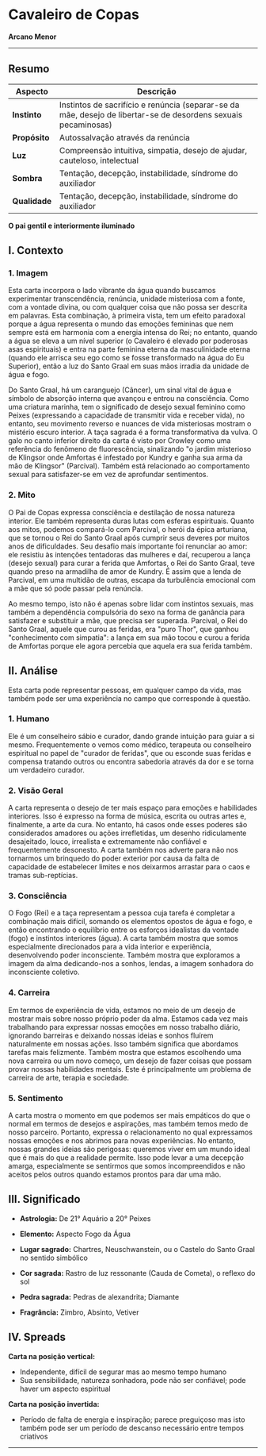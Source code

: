 # Cavaleiro de Copas

**Arcano Menor**

---

## **Resumo**

| **Aspecto** | **Descrição** |
|-------------|---------------|
| **Instinto** | Instintos de sacrifício e renúncia (separar-se da mãe, desejo de libertar-se de desordens sexuais pecaminosas) |
| **Propósito** | Autossalvação através da renúncia |
| **Luz** | Compreensão intuitiva, simpatia, desejo de ajudar, cauteloso, intelectual |
| **Sombra** | Tentação, decepção, instabilidade, síndrome do auxiliador |
| **Qualidade** | Tentação, decepção, instabilidade, síndrome do auxiliador |

**O pai gentil e interiormente iluminado**

## **I. Contexto**

### **1. Imagem**

Esta carta incorpora o lado vibrante da água quando buscamos experimentar transcendência, renúncia, unidade misteriosa com a fonte, com a vontade divina, ou com qualquer coisa que não possa ser descrita em palavras. Esta combinação, à primeira vista, tem um efeito paradoxal porque a água representa o mundo das emoções femininas que nem sempre está em harmonia com a energia intensa do Rei; no entanto, quando a água se eleva a um nível superior (o Cavaleiro é elevado por poderosas asas espirituais) e entra na parte feminina eterna da masculinidade eterna (quando ele arrisca seu ego como se fosse transformado na água do Eu Superior), então a luz do Santo Graal em suas mãos irradia da unidade de água e fogo.

Do Santo Graal, há um caranguejo (Câncer), um sinal vital de água e símbolo de absorção interna que avançou e entrou na consciência. Como uma criatura marinha, tem o significado de desejo sexual feminino como Peixes (expressando a capacidade de transmitir vida e receber vida), no entanto, seu movimento reverso e nuances de vida misteriosas mostram o mistério escuro interior. A taça sagrada é a forma transformativa da vulva. O galo no canto inferior direito da carta é visto por Crowley como uma referência do fenômeno de fluorescência, sinalizando "o jardim misterioso de Klingsor onde Amfortas é infestado por Kundry e ganha sua arma da mão de Klingsor" (Parcival). Também está relacionado ao comportamento sexual para satisfazer-se em vez de aprofundar sentimentos.

### **2. Mito**

O Pai de Copas expressa consciência e destilação de nossa natureza interior. Ele também representa duras lutas com esferas espirituais. Quanto aos mitos, podemos compará-lo com Parcival, o herói da épica arturiana, que se tornou o Rei do Santo Graal após cumprir seus deveres por muitos anos de dificuldades. Seu desafio mais importante foi renunciar ao amor: ele resistiu às intenções tentadoras das mulheres e daí, recuperou a lança (desejo sexual) para curar a ferida que Amfortas, o Rei do Santo Graal, teve quando preso na armadilha de amor de Kundry. É assim que a lenda de Parcival, em uma multidão de outras, escapa da turbulência emocional com a mãe que só pode passar pela renúncia.

Ao mesmo tempo, isto não é apenas sobre lidar com instintos sexuais, mas também a dependência compulsória do sexo na forma de ganância para satisfazer e substituir a mãe, que precisa ser superada. Parcival, o Rei do Santo Graal, aquele que curou as feridas, era "puro Thor", que ganhou "conhecimento com simpatia": a lança em sua mão tocou e curou a ferida de Amfortas porque ele agora percebia que aquela era sua ferida também.

## **II. Análise**

Esta carta pode representar pessoas, em qualquer campo da vida, mas também pode ser uma experiência no campo que corresponde à questão.

### **1. Humano**

Ele é um conselheiro sábio e curador, dando grande intuição para guiar a si mesmo. Frequentemente o vemos como médico, terapeuta ou conselheiro espiritual no papel de "curador de feridas", que ou esconde suas feridas e compensa tratando outros ou encontra sabedoria através da dor e se torna um verdadeiro curador.

### **2. Visão Geral**

A carta representa o desejo de ter mais espaço para emoções e habilidades interiores. Isso é expresso na forma de música, escrita ou outras artes e, finalmente, a arte da cura. No entanto, há casos onde esses poderes são considerados amadores ou ações irrefletidas, um desenho ridiculamente desajeitado, louco, irrealista e extremamente não confiável e frequentemente desonesto. A carta também nos adverte para não nos tornarmos um brinquedo do poder exterior por causa da falta de capacidade de estabelecer limites e nos deixarmos arrastar para o caos e tramas sub-reptícias.

### **3. Consciência**

O Fogo (Rei) e a taça representam a pessoa cuja tarefa é completar a combinação mais difícil, somando os elementos opostos de água e fogo, e então encontrando o equilíbrio entre os esforços idealistas da vontade (fogo) e instintos interiores (água). A carta também mostra que somos especialmente direcionados para a vida interior e experiência, desenvolvendo poder inconsciente. Também mostra que exploramos a imagem da alma dedicando-nos a sonhos, lendas, a imagem sonhadora do inconsciente coletivo.

### **4. Carreira**

Em termos de experiência de vida, estamos no meio de um desejo de mostrar mais sobre nosso próprio poder da alma. Estamos cada vez mais trabalhando para expressar nossas emoções em nosso trabalho diário, ignorando barreiras e deixando nossas ideias e sonhos fluírem naturalmente em nossas ações. Isso também significa que abordamos tarefas mais felizmente. Também mostra que estamos escolhendo uma nova carreira ou um novo começo, um desejo de fazer coisas que possam provar nossas habilidades mentais. Este é principalmente um problema de carreira de arte, terapia e sociedade.

### **5. Sentimento**

A carta mostra o momento em que podemos ser mais empáticos do que o normal em termos de desejos e aspirações, mas também temos medo de nosso parceiro. Portanto, expressa o relacionamento no qual expressamos nossas emoções e nos abrimos para novas experiências. No entanto, nossas grandes ideias são perigosas: queremos viver em um mundo ideal que é mais do que a realidade permite. Isso pode levar a uma decepção amarga, especialmente se sentirmos que somos incompreendidos e não aceitos pelos outros quando estamos prontos para dar uma mão.

## **III. Significado**

- **Astrologia:** De 21° Aquário a 20° Peixes
- **Elemento:** Aspecto Fogo da Água


 
- **Lugar sagrado:** Chartres, Neuschwanstein, ou o Castelo do Santo Graal no sentido simbólico
- **Cor sagrada:** Rastro de luz ressonante (Cauda de Cometa), o reflexo do sol
- **Pedra sagrada:** Pedras de alexandrita; Diamante
- **Fragrância:** Zimbro, Absinto, Vetiver

## **IV. Spreads**

**Carta na posição vertical:**

- Independente, difícil de segurar mas ao mesmo tempo humano
- Sua sensibilidade, natureza sonhadora, pode não ser confiável; pode haver um aspecto espiritual

**Carta na posição invertida:**

- Período de falta de energia e inspiração; parece preguiçoso mas isto também pode ser um período de descanso necessário entre tempos criativos

---


